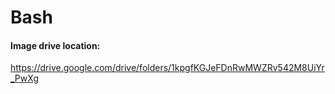 # Bash

#### Image drive location:
https://drive.google.com/drive/folders/1kpgfKGJeFDnRwMWZRv542M8UiYr_PwXg
